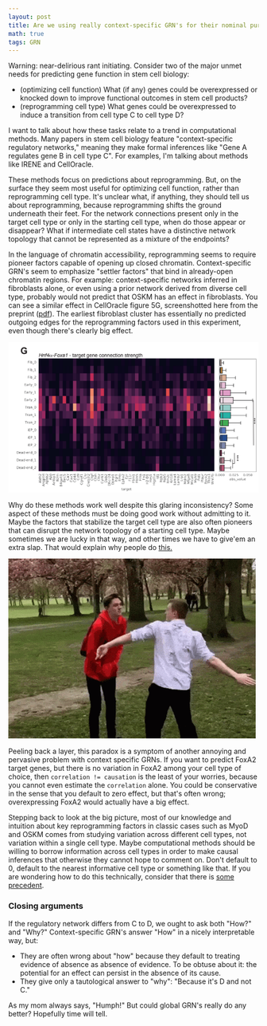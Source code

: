 ```yaml
---
layout: post
title: Are we using really context-specific GRN's for their nominal purpose? 
math: true
tags: GRN 
---
```


Warning: near-delirious rant initiating. Consider two of the major unmet needs for predicting gene function in stem cell biology:  

- (optimizing cell function) What (if any) genes could be overexpressed or knocked down to improve functional outcomes in stem cell products?
- (reprogramming cell type) What genes could be overexpressed to induce a transition from cell type C to cell type D?

I want to talk about how these tasks relate to a trend in computational methods. Many papers in stem cell biology feature "context-specific regulatory networks," meaning they make formal inferences like "Gene A regulates gene B in cell type C". For examples, I'm talking about methods like IRENE and CellOracle. 

These methods focus on predictions about reprogramming. But, on the surface they seem most useful for optimizing cell function, rather than reprogramming cell type. It's unclear what, if anything, they should tell us about reprogramming, because reprogramming shifts the ground underneath their feet. For the network connections present only in the target cell type or only in the starting cell type, when do those appear or disappear? What if intermediate cell states have a distinctive network topology that cannot be represented as a mixture of the endpoints? 

In the language of chromatin accessibility, reprogramming seems to require pioneer factors capable of opening up closed chromatin. Context-specific GRN's seem to emphasize "settler factors" that bind in already-open chromatin regions.
For example: context-specific networks inferred in fibroblasts alone, or even using a prior network derived from diverse cell type, probably would not predict that OSKM has an effect in fibroblasts. You can see a similar effect in CellOracle figure 5G, screenshotted here from the preprint ([pdf](https://www.biorxiv.org/content/10.1101/2020.02.17.947416v3.full.pdf)). The earliest fibroblast cluster has essentially no predicted outgoing edges for the reprogramming factors used in this experiment, even though there's clearly big effect.   

![A heatmap shows cell types on one axis and target genes on the other, with lighter colors for stronger predicted relationships with FoxA2+Hnf4a.](/files/CellOracleFig5G.png)

Why do these methods work well despite this glaring inconsistency? Some aspect of these methods must be doing good work without admitting to it. Maybe the factors that stabilize the target cell type are also often pioneers that can disrupt the network topology of a starting cell type. Maybe sometimes we are lucky in that way, and other times we have to give'em an extra slap. That would explain why people do [this.](https://www.nature.com/articles/nbt.3270?proof=t%29.)

![funny gif of a skinny white dude willingly getting slapped in the face such that he falls over.](/images/slapping.gif)

Peeling back a layer, this paradox is a symptom of another annoying and pervasive problem with context specific GRNs. If you want to predict FoxA2 target genes, but there is no variation in FoxA2 among your cell type of choice, then `correlation != causation` is the least of your worries, because you cannot even estimate the `correlation` alone. You could be conservative in the sense that you default to zero effect, but that's often wrong; overexpressing FoxA2 would actually have a big effect.  

 Stepping back to look at the big picture, most of our knowledge and intuition about key reprogramming factors in classic cases such as MyoD and OSKM comes from studying variation across different cell types, not variation within a single cell type.
 Maybe computational methods should be willing to borrow information across cell types in order to make causal inferences that otherwise they cannot hope to comment on. Don't default to 0, default to the nearest informative cell type or something like that. If you are wondering how to do this technically, consider that there is [some precedent](https://journals.plos.org/ploscompbiol/article?id=10.1371/journal.pcbi.1004220).

### Closing arguments

If the regulatory network differs from C to D, we ought to ask both "How?" and "Why?" Context-specific GRN's answer "How" in a nicely interpretable way, but:  

- They are often wrong about "how" because they default to treating evidence of absence as absence of evidence. To be obtuse about it: the potential for an effect can persist in the absence of its cause.
- They give only a tautological answer to "why": "Because it's D and not C."

As my mom always says, "Humph!" But could global GRN's really do any better? Hopefully time will tell. 

